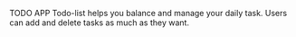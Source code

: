 TODO APP 
Todo-list helps you balance and manage your daily task. Users can add and delete tasks as much as they want.
